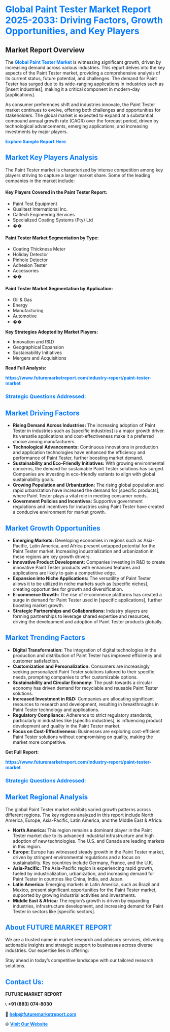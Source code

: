 <h1 style="color: #007BFF;">Global Paint Tester Market Report 2025-2033: Driving Factors, Growth Opportunities, and Key Players</h1>

<section id="overview">
<h2>Market Report Overview</h2>
<p>The <a href="https://www.futuremarketreport.com/industry-report/paint-tester-market" style="color: #007BFF; text-decoration: none;"><strong>Global Paint Tester Market</strong></a> is witnessing significant growth, driven by increasing demand across various industries. This report delves into the key aspects of the Paint Tester market, providing a comprehensive analysis of its current status, future potential, and challenges. The demand for Paint Tester has surged due to its wide-ranging applications in industries such as [insert industries], making it a critical component in modern-day [applications].</p>
<p>As consumer preferences shift and industries innovate, the Paint Tester market continues to evolve, offering both challenges and opportunities for stakeholders. The global market is expected to expand at a substantial compound annual growth rate (CAGR) over the forecast period, driven by technological advancements, emerging applications, and increasing investments by major players.</p>
</section>

<section id="overview">
<p><a href="https://www.futuremarketreport.com/request-sample/reportId=117855" style="color: #007BFF; text-decoration: none;"><strong>Explore Sample Report Here</strong></a></p>
</section>

<section id="key-players">
<h2 style="color: #007BFF;">Market Key Players Analysis</h2>
<p>The Paint Tester market is characterized by intense competition among key players striving to capture a larger market share. Some of the leading companies in the market include:</p>
<h4>Key Players Covered in the Paint Tester Report:</h4>
<ul><li>Paint Test Equipment</li><li>Qualitest International Inc.</li><li>Caltech Engineering Services</li><li>Specialized Coating Systems (Pty) Ltd</li><li>��</li></ul>
<h4>Paint Tester Market Segmentation by Type:</h4>
<ul><li>Coating Thickness Meter</li><li>Holiday Detector</li><li>Pinhole Detector</li><li>Adhesion Tester</li><li>Accessories</li><li>��</li></ul>

<h4>Paint Tester Market Segmentation by Application:</h4>
<ul><li>Oil &amp; Gas</li><li>Energy</li><li>Manufacturing</li><li>Automotive</li><li>��</li></ul>
<p><strong>Key Strategies Adopted by Market Players:</strong></p>
<ul>
<li>Innovation and R&D</li>
<li>Geographical Expansion</li>
<li>Sustainability Initiatives</li>
<li>Mergers and Acquisitions</li>
</ul>
</section>

<section>
<p><strong>Read Full Analysis: </strong></p><a href="https://www.futuremarketreport.com/industry-report/paint-tester-market" style="color: #007BFF; text-decoration: none;"><strong>https://www.futuremarketreport.com/industry-report/paint-tester-market</strong></a>
<h3 style="color: #007BFF;">Strategic Questions Addressed:</h3>
</section>

<section id="driving-factors">
<h2 style="color: #007BFF;">Market Driving Factors</h2>
<ul>
<li><strong>Rising Demand Across Industries:</strong> The increasing adoption of Paint Tester in industries such as [specific industries] is a major growth driver. Its versatile applications and cost-effectiveness make it a preferred choice among manufacturers.</li>
<li><strong>Technological Advancements:</strong> Continuous innovations in production and application technologies have enhanced the efficiency and performance of Paint Tester, further boosting market demand.</li>
<li><strong>Sustainability and Eco-Friendly Initiatives:</strong> With growing environmental concerns, the demand for sustainable Paint Tester solutions has surged. Companies are investing in eco-friendly variants to align with global sustainability goals.</li>
<li><strong>Growing Population and Urbanization:</strong> The rising global population and rapid urbanization have increased the demand for [specific products], where Paint Tester plays a vital role in meeting consumer needs.</li>
<li><strong>Government Policies and Incentives:</strong> Supportive government regulations and incentives for industries using Paint Tester have created a conducive environment for market growth.</li>
</ul>
</section>

<section id="growth-opportunities">
<h2 style="color: #007BFF;">Market Growth Opportunities</h2>
<ul>
<li><strong>Emerging Markets:</strong> Developing economies in regions such as Asia-Pacific, Latin America, and Africa present untapped potential for the Paint Tester market. Increasing industrialization and urbanization in these regions are key growth drivers.</li>
<li><strong>Innovative Product Development:</strong> Companies investing in R&D to create innovative Paint Tester products with enhanced features and applications are likely to gain a competitive edge.</li>
<li><strong>Expansion into Niche Applications:</strong> The versatility of Paint Tester allows it to be utilized in niche markets such as [specific niches], creating opportunities for growth and diversification.</li>
<li><strong>E-commerce Growth:</strong> The rise of e-commerce platforms has created a surge in demand for Paint Tester used in [specific applications], further boosting market growth.</li>
<li><strong>Strategic Partnerships and Collaborations:</strong> Industry players are forming partnerships to leverage shared expertise and resources, driving the development and adoption of Paint Tester products globally.</li>
</ul>
</section>

<section id="trending-factors">
<h2 style="color: #007BFF;">Market Trending Factors</h2>
<ul>
<li><strong>Digital Transformation:</strong> The integration of digital technologies in the production and distribution of Paint Tester has improved efficiency and customer satisfaction.</li>
<li><strong>Customization and Personalization:</strong> Consumers are increasingly seeking personalized Paint Tester solutions tailored to their specific needs, prompting companies to offer customizable options.</li>
<li><strong>Sustainability and Circular Economy:</strong> The push towards a circular economy has driven demand for recyclable and reusable Paint Tester solutions.</li>
<li><strong>Increased Investment in R&D:</strong> Companies are allocating significant resources to research and development, resulting in breakthroughs in Paint Tester technology and applications.</li>
<li><strong>Regulatory Compliance:</strong> Adherence to strict regulatory standards, particularly in industries like [specific industries], is influencing product development and quality in the Paint Tester market.</li>
<li><strong>Focus on Cost-Effectiveness:</strong> Businesses are exploring cost-efficient Paint Tester solutions without compromising on quality, making the market more competitive.</li>
</ul>
</section>

<section>
<p><strong>Get Full Report: </strong></p><a href="https://www.futuremarketreport.com/industry-report/paint-tester-market" style="color: #007BFF; text-decoration: none;"><strong>https://www.futuremarketreport.com/industry-report/paint-tester-market</strong></a>
<h3 style="color: #007BFF;">Strategic Questions Addressed:</h3>
</section>


<section id="regional-analysis">
<h2 style="color: #007BFF;">Market Regional Analysis</h2>
<p>The global Paint Tester market exhibits varied growth patterns across different regions. The key regions analyzed in this report include North America, Europe, Asia-Pacific, Latin America, and the Middle East & Africa:</p>
<ul>
<li><strong>North America:</strong> This region remains a dominant player in the Paint Tester market due to its advanced industrial infrastructure and high adoption of new technologies. The U.S. and Canada are leading markets in this region.</li>
<li><strong>Europe:</strong> Europe has witnessed steady growth in the Paint Tester market, driven by stringent environmental regulations and a focus on sustainability. Key countries include Germany, France, and the U.K.</li>
<li><strong>Asia-Pacific:</strong> The Asia-Pacific region is experiencing rapid growth, fueled by industrialization, urbanization, and increasing demand for Paint Tester in countries like China, India, and Japan.</li>
<li><strong>Latin America:</strong> Emerging markets in Latin America, such as Brazil and Mexico, present significant opportunities for the Paint Tester market, supported by growing industrial activities and investments.</li>
<li><strong>Middle East & Africa:</strong> The region’s growth is driven by expanding industries, infrastructure development, and increasing demand for Paint Tester in sectors like [specific sectors].</li>
</ul>
</section>

<footer>
<h2 style="color: #007BFF;">About FUTURE MARKET REPORT</h2>
<p>We are a trusted name in market research and advisory services, delivering actionable insights and strategic support to businesses across diverse industries. Our expertise lies in offering:</p>

<p>Stay ahead in today’s competitive landscape with our tailored research solutions.</p>

<h2 style="color: #007BFF;">Contact Us:</h2>
<p><strong>FUTURE MARKET REPORT</strong></p>
<p>📞 <strong>+91 (883) 074-8030</strong></p>
<p>📧 <strong><a href="mailto:help@futuremarketreport.com" style="color: #007BFF;">help@futuremarketreport.com</a></strong></p>
<p>🌐 <strong><a href="https://www.futuremarketreport.com/" style="color: #007BFF;">Visit Our Website</a></strong></p>
</footer>